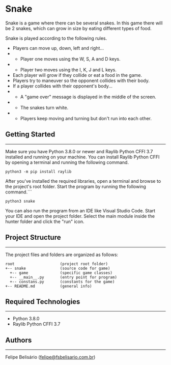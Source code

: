 # Snake
Snake is a game where there can be several snakes. In this game there will be 2 snakes, which can grow in size by eating different types of food.

Snake is played according to the following rules.

- Players can move up, down, left and right...
- - Player one moves using the W, S, A and D keys.
- - Player two moves using the I, K, J and L keys.
- Each player will grow if they collide or eat a food in the game.
- Players try to maneuver so the opponent collides with their body.
- If a player collides with their opponent's body...
- - A "game over" message is displayed in the middle of the screen.
- - The snakes turn white.
- - Players keep moving and turning but don't run into each other.

## Getting Started
---
Make sure you have Python 3.8.0 or newer and Raylib Python CFFI 3.7 installed and running on your machine. You can install Raylib Python CFFI by opening a terminal and running the following command.
```
python3 -m pip install raylib
```
After you've installed the required libraries, open a terminal and browse to the project's root folder. Start the program by running the following command.```
```
python3 snake 
```
You can also run the program from an IDE like Visual Studio Code. Start your IDE and open the 
project folder. Select the main module inside the hunter folder and click the "run" icon.

## Project Structure
---
The project files and folders are organized as follows:
```
root                    (project root folder)
+-- snake               (source code for game)
  +-- game              (specific game classes)
  +-- __main__.py       (entry point for program)
  +-- constans.py       (constants for the game)
+-- README.md           (general info)

```

## Required Technologies
---
* Python 3.8.0
* Raylib Python CFFI 3.7

## Authors
---
Felipe Belisário (felipe@fsbelisario.com.br)

